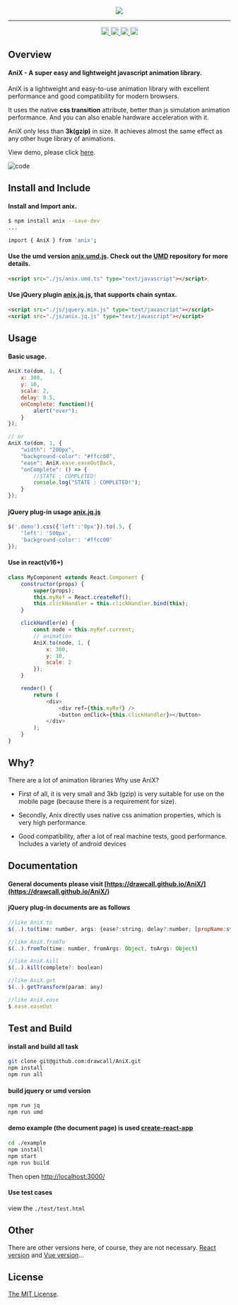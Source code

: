 <p align="center">
  <img src="https://github.com/drawcall/AniX/blob/master/logo/logo.png?raw=true" />
</p>

---
<div align="center">
  <a href='https://www.npmjs.com/package/anix'>
    <img src='https://badge.fury.io/js/anix.svg' alt='npm version' height='18'>
  </a>
  <a href='#'>
    <img src='https://img.shields.io/github/last-commit/drawcall/Anix.svg' alt='last commit' height='18'>
  </a>
  <a href='https://github.com/drawcall/Anix/issues'>
    <img src='https://img.shields.io/github/issues/drawcall/Anix.svg' alt='issues open' height='18'>
  </a>
  <a href='#'>
    <img src='https://img.shields.io/npm/l/anix.svg' alt='license:MIT' height='18'>
  </a>
</div>

## Overview

#### AniX - A super easy and lightweight javascript animation library.

AniX is a lightweight and easy-to-use animation library with excellent performance and good compatibility for modern browsers.  

It uses the native **css transition** attribute, better than js simulation animation performance. And you can also enable hardware acceleration with it.  

AniX only less than **3k(gzip)** in size. It achieves almost the same effect as any other huge library of animations.

View demo, please click [here](https://drawcall.github.io/AniX/).

![code](https://github.com/drawcall/AniX/blob/master/logo/code.png?raw=true)

## Install and Include

#### Install and Import anix.

```bash 
$ npm install anix --save-dev
...

import { AniX } from 'anix';
```

#### Use the umd version [anix.umd.js](https://github.com/drawcall/AniX/blob/master/dist/umd/anix.umd.js). Check out the [UMD](https://github.com/umdjs/umd) repository for more details.

```html
<script src="./js/anix.umd.ts" type="text/javascript"></script>
```

#### Use jQuery plugin [anix.jq.js](https://github.com/drawcall/AniX/blob/master/dist/jq/anix.jq.js), that supports chain syntax.

```html
<script src="./js/jquery.min.js" type="text/javascript"></script>
<script src="./js/anix.jq.js" type="text/javascript"></script>
```

## Usage

#### Basic usage.

```js
AniX.to(dom, 1, {
    x: 300,
    y: 10,
    scale: 2,
    delay: 0.5,
    onComplete: function(){
      	alert("over");
    }
});

// or 
AniX.to(dom, 1, {
    "width": "200px",
    "background-color": "#ffcc00",
    "ease": AniX.ease.easeOutBack,
    "onComplete": () => {
        //STATE : COMPLETED!
        console.log("STATE : COMPLETED!");
    }
});
```

#### jQuery plug-in usage [anix.jq.js](https://github.com/drawcall/AniX/blob/master/dist/jq/anix.jq.js)

```js
$('.demo').css({'left':'0px'}).to(.5, {
    'left': '500px',
    'background-color': '#ffcc00'
});
```

#### Use in react(v16+)

```js
class MyComponent extends React.Component {
    constructor(props) {
        super(props);
        this.myRef = React.createRef();
        this.clickHandler = this.clickHandler.bind(this);
    }

    clickHandler(e) {
        const node = this.myRef.current;
        // animation
        AniX.to(node, 1, {
            x: 300,
            y: 10,
            scale: 2
        });
    }

    render() {
        return (
            <div>
                <div ref={this.myRef} />
                <button onClick={this.clickHandler}></button>
            </div>
        );
    }
}
```

## Why?
There are a lot of animation libraries Why use AniX?

* First of all, it is very small and 3kb (gzip) is very suitable for use on the mobile page (because there is a requirement for size).

* Secondly, Anix directly uses native css animation properties, which is very high performance.

* Good compatibility, after a lot of real machine tests, good performance. Includes a variety of android devices 

## Documentation

#### General documents please visit [https://drawcall.github.io/AniX/](https://drawcall.github.io/AniX/)

#### jQuery plug-in documents are as follows 

```js
//like AniX.to
$(..).to(time: number, args: {ease?:string; delay?:number; [propName:string]:any;})

//like AniX.fromTo
$(..).fromTo(time: number, fromArgs: Object, toArgs: Object)

//like AniX.kill
$(..).kill(complete?: boolean)

//like AniX.get
$(..).getTransform(param: any)

//like AniX.ease
$.ease.easeOut
```


## Test and Build

#### install and build all task
```bash
git clone git@github.com:drawcall/AniX.git
npm install
npm run all
```

#### build jquery or umd version
```bash
npm run jq
npm run umd
```

#### demo example (the document page) is used [create-react-app](https://github.com/facebookincubator/create-react-app)

```bash
cd ./example
npm install
npm start
npm run build
```
Then open [http://localhost:3000/](http://localhost:3000/)

#### Use test cases
view the `./test/test.html`

## Other
There are other versions here, of course, they are not necessary. [React version](https://github.com/drawcall/react-anix) and [Vue version](https://github.com/GeoffZhu/vue-anix)...

## License

[The MIT License](https://opensource.org/licenses/MIT).
